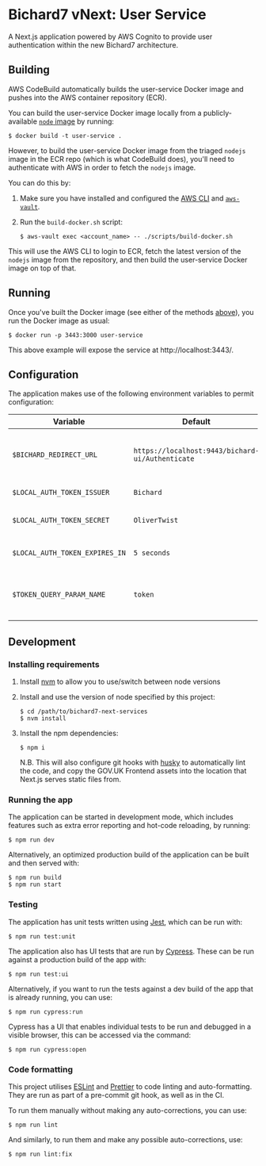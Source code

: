 # Bichard7 vNext: User Service

A Next.js application powered by AWS Cognito to provide user authentication within the new Bichard7 architecture.

## Building

AWS CodeBuild automatically builds the user-service Docker image and pushes into the AWS container repository (ECR).

You can build the user-service Docker image locally from a publicly-available [`node` image](https://hub.docker.com/_/node) by running:

```shell
$ docker build -t user-service .
```

However, to build the user-service Docker image from the triaged `nodejs` image in the ECR repo (which is what CodeBuild does), you'll need to authenticate with AWS in order to fetch the `nodejs` image.

You can do this by:

1. Make sure you have installed and configured the [AWS CLI](https://aws.amazon.com/cli/) and [`aws-vault`](https://github.com/99designs/aws-vault).

1. Run the `build-docker.sh` script:
   ```shell
   $ aws-vault exec <account_name> -- ./scripts/build-docker.sh
   ```

This will use the AWS CLI to login to ECR, fetch the latest version of the `nodejs` image from the repository, and then build the user-service Docker image on top of that.

## Running

Once you've built the Docker image (see either of the methods [above](#building)), you run the Docker image as usual:

```shell
$ docker run -p 3443:3000 user-service
```

This above example will expose the service at http://localhost:3443/.

## Configuration

The application makes use of the following environment variables to permit configuration:

| Variable                       | Default                                          | Description                                                                               |
|--------------------------------|--------------------------------------------------|-------------------------------------------------------------------------------------------|
| `$BICHARD_REDIRECT_URL`        | `https://localhost:9443/bichard-ui/Authenticate` | The URL to redirect to with a token as a GET parameter when authentication is successful  |
| `$LOCAL_AUTH_TOKEN_ISSUER`     | `Bichard`                                        | The string to use as the token issuer (`iss`)                                             |
| `$LOCAL_AUTH_TOKEN_SECRET`     | `OliverTwist`                                    | The HMAC secret to use for signing the tokens                                             |
| `$LOCAL_AUTH_TOKEN_EXPIRES_IN` | `5 seconds`                                      | The amount of time the tokens should be valid for after issuing                           |
| `$TOKEN_QUERY_PARAM_NAME`      | `token`                                          | The name to use for the token query parameter when redirecting to `$BICHARD_REDIRECT_URL` |

## Development

### Installing requirements

1. Install [nvm](https://github.com/nvm-sh/nvm#installing-and-updating) to allow you to use/switch between node versions

1. Install and use the version of node specified by this project:
   ```shell
   $ cd /path/to/bichard7-next-services
   $ nvm install
   ```

1. Install the npm dependencies:
   ```shell
   $ npm i
   ```
   N.B. This will also configure git hooks with [husky](https://typicode.github.io/husky/) to automatically lint the code, and copy the GOV.UK Frontend assets into the location that Next.js serves static files from.

### Running the app

The application can be started in development mode, which includes features such as extra error reporting and hot-code reloading, by running:

```shell
$ npm run dev
```

Alternatively, an optimized production build of the application can be built and then served with:

```shell
$ npm run build
$ npm run start
```

### Testing

The application has unit tests written using [Jest](https://jestjs.io/), which can be run with:

```shell
$ npm run test:unit
```

The application also has UI tests that are run by [Cypress](https://www.cypress.io/). These can be run against a production build of the app with:

```shell
$ npm run test:ui
```

Alternatively, if you want to run the tests against a dev build of the app that is already running, you can use:

```shell
$ npm run cypress:run
```

Cypress has a UI that enables individual tests to be run and debugged in a visible browser, this can be accessed via the command:

```shell
$ npm run cypress:open
```

### Code formatting

This project utilises [ESLint](https://eslint.org/) and [Prettier](https://prettier.io/) to code linting and auto-formatting. They are run as part of a pre-commit git hook, as well as in the CI.

To run them manually without making any auto-corrections, you can use:

```shell
$ npm run lint
```

And similarly, to run them and make any possible auto-corrections, use:

```shell
$ npm run lint:fix
```
